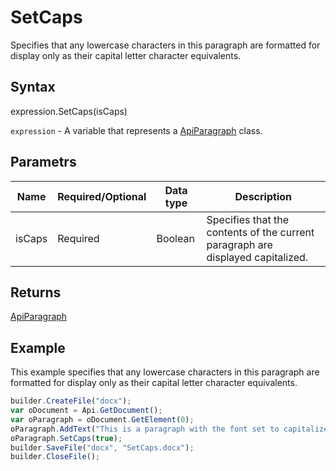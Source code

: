 # SetCaps

Specifies that any lowercase characters in this paragraph are formatted for display only as their capital letter character equivalents.

## Syntax

expression.SetCaps(isCaps) 

`expression` - A variable that represents a [ApiParagraph](../ApiParagraph.md) class.

## Parametrs

| **Name** | **Required/Optional** | **Data type** | **Description** |
| ------------- | ------------- | ------------- | ------------- |
| isCaps | Required | Boolean | Specifies that the contents of the current paragraph are displayed capitalized. |

## Returns

[ApiParagraph](../ApiParagraph.md)

## Example

This example specifies that any lowercase characters in this paragraph are formatted for display only as their capital letter character equivalents.

```javascript
builder.CreateFile("docx");
var oDocument = Api.GetDocument();
var oParagraph = oDocument.GetElement(0);
oParagraph.AddText("This is a paragraph with the font set to capitalized letters.");
oParagraph.SetCaps(true);
builder.SaveFile("docx", "SetCaps.docx");
builder.CloseFile();
```